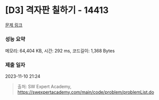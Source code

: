 # [D3] 격자판 칠하기 - 14413 

[문제 링크](https://swexpertacademy.com/main/code/problem/problemDetail.do?contestProbId=AYEXgKnKKg0DFARx) 

### 성능 요약

메모리: 64,404 KB, 시간: 292 ms, 코드길이: 1,368 Bytes

### 제출 일자

2023-11-10 21:24



> 출처: SW Expert Academy, https://swexpertacademy.com/main/code/problem/problemList.do